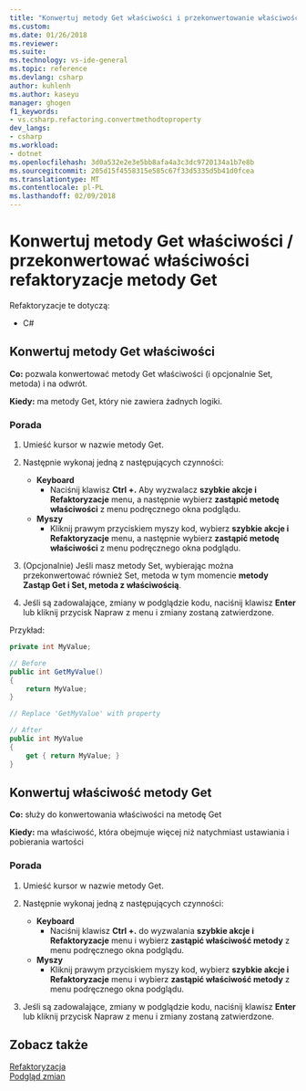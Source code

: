 ```yaml
---
title: "Konwertuj metody Get właściwości i przekonwertowanie właściwości na metodę Get w programie Visual Studio | Dokumentacja firmy Microsoft"
ms.custom: 
ms.date: 01/26/2018
ms.reviewer: 
ms.suite: 
ms.technology: vs-ide-general
ms.topic: reference
ms.devlang: csharp
author: kuhlenh
ms.author: kaseyu
manager: ghogen
f1_keywords:
- vs.csharp.refactoring.convertmethodtoproperty
dev_langs:
- csharp
ms.workload:
- dotnet
ms.openlocfilehash: 3d0a532e2e3e5bb8afa4a3c3dc9720134a1b7e8b
ms.sourcegitcommit: 205d15f4558315e585c67f33d5335d5b41d0fcea
ms.translationtype: MT
ms.contentlocale: pl-PL
ms.lasthandoff: 02/09/2018
---
```

# <a name="convert-get-method-to-property--convert-property-to-get-method-refactorings"></a>Konwertuj metody Get właściwości / przekonwertować właściwości refaktoryzacje metody Get

Refaktoryzacje te dotyczą:

- C#

## <a name="convert-get-method-to-property"></a>Konwertuj metody Get właściwości

**Co:** pozwala konwertować metody Get właściwości (i opcjonalnie Set, metoda) i na odwrót.

**Kiedy:** ma metody Get, który nie zawiera żadnych logiki.

### <a name="how-to"></a>Porada

1. Umieść kursor w nazwie metody Get.

1. Następnie wykonaj jedną z następujących czynności:

   - **Keyboard**
     - Naciśnij klawisz **Ctrl +.** Aby wyzwalacz **szybkie akcje i Refaktoryzacje** menu, a następnie wybierz **zastąpić metodę właściwości** z menu podręcznego okna podglądu.
   - **Myszy**
     - Kliknij prawym przyciskiem myszy kod, wybierz **szybkie akcje i Refaktoryzacje** menu, a następnie wybierz **zastąpić metodę właściwości** z menu podręcznego okna podglądu.

1. (Opcjonalnie) Jeśli masz metody Set, wybierając można przekonwertować również Set, metoda w tym momencie **metody Zastąp Get i Set, metoda z właściwością**.

1. Jeśli są zadowalające, zmiany w podglądzie kodu, naciśnij klawisz **Enter** lub kliknij przycisk Napraw z menu i zmiany zostaną zatwierdzone.

Przykład:

```csharp
private int MyValue;

// Before
public int GetMyValue()
{
    return MyValue;
}

// Replace 'GetMyValue' with property

// After
public int MyValue
{
    get { return MyValue; }
}
```

## <a name="convert-property-to-get-method"></a>Konwertuj właściwość metody Get

**Co:** służy do konwertowania właściwości na metodę Get

**Kiedy:** ma właściwość, która obejmuje więcej niż natychmiast ustawiania i pobierania wartości 

### <a name="how-to"></a>Porada

1. Umieść kursor w nazwie metody Get.

1. Następnie wykonaj jedną z następujących czynności:

   - **Keyboard**
     - Naciśnij klawisz **Ctrl +.** do wyzwalania **szybkie akcje i Refaktoryzacje** menu i wybierz **zastąpić właściwość metody** z menu podręcznego okna podglądu.
   - **Myszy**
     - Kliknij prawym przyciskiem myszy kod, wybierz **szybkie akcje i Refaktoryzacje** menu i wybierz **zastąpić właściwość metody** z menu podręcznego okna podglądu.

1. Jeśli są zadowalające, zmiany w podglądzie kodu, naciśnij klawisz **Enter** lub kliknij przycisk Napraw z menu i zmiany zostaną zatwierdzone.

## <a name="see-also"></a>Zobacz także

[Refaktoryzacja](../refactoring-in-visual-studio.md)  
[Podgląd zmian](../../ide/preview-changes.md)